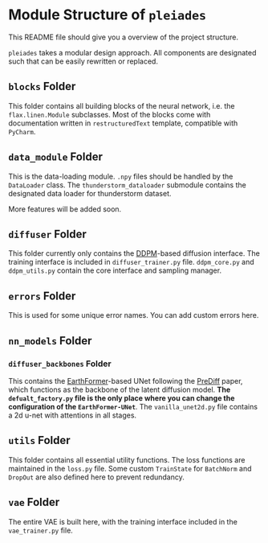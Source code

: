 # Module Structure of `pleiades`

This README file should give you a overview of the project structure. 

`pleiades` takes a modular design approach. All components are designated such that can be easily rewritten or replaced.


## `blocks` Folder

This folder contains all building blocks of the neural network, i.e. the `flax.linen.Module` subclasses. Most of the 
blocks come with documentation written in `restructuredText` template, compatible with `PyCharm`. 

## `data_module` Folder

This is the data-loading module. `.npy` files should be handled by the `DataLoader` class. The `thunderstorm_dataloader`
submodule contains the designated data loader for thunderstorm dataset.

More features will be added soon.

## `diffuser` Folder

This folder currently only contains the [DDPM](https://arxiv.org/abs/2006.11239)-based diffusion interface. 
The training interface is included in `diffuser_trainer.py` file. `ddpm_core.py` and `ddpm_utils.py` contain 
the core interface and sampling manager.

## `errors` Folder

This is used for some unique error names. You can add custom errors here. 

## `nn_models` Folder
### `diffuser_backbones` Folder

This contains the [EarthFormer](https://arxiv.org/abs/2207.05833)-based UNet following the [PreDiff](https://arxiv.org/abs/2307.10422)
paper, which functions as the backbone of the latent diffusion model. **The `defualt_factory.py` file is the only place
where you can change the configuration of the `EarthFormer-UNet`**. The `vanilla_unet2d.py` file contains a 2d u-net with
attentions in all stages.

## `utils` Folder

This folder contains all essential utility functions. The loss functions are maintained in the `loss.py` file.
Some custom `TrainState` for `BatchNorm` and `DropOut` are also defined here to prevent redundancy. 

## `vae` Folder

The entire VAE is built here, with the training interface included in the `vae_trainer.py` file.